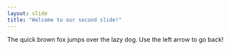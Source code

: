 ```yaml
---
layout: slide
title: "Welcome to our second slide!"
---
```

The quick brown fox jumps over the lazy dog. 
Use the left arrow to go back!